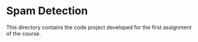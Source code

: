 # Spam Detection

This directory contains the code project developed for the first assignment of the course.

